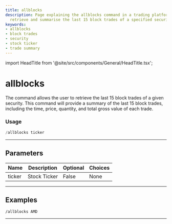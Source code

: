 ```yaml
---
title: allblocks
description: Page explaining the allblocks command in a trading platform, used to
  retrieve and summarise the last 15 block trades of a specified security.
keywords:
- allblocks
- block trades
- security
- stock ticker
- trade summary
---
```


import HeadTitle from '@site/src/components/General/HeadTitle.tsx';

<HeadTitle title="allblocks - Darkpool - Telegram - Reference | OpenBB Bot Docs" />

# allblocks

The command allows the user to retrieve the last 15 block trades of a given security. This command will provide a summary of the last 15 block trades, including the time, price, quantity, and total gross value of each trade.

### Usage

```python wordwrap
/allblocks ticker
```

---

## Parameters

| Name | Description | Optional | Choices |
| ---- | ----------- | -------- | ------- |
| ticker | Stock Ticker | False | None |


---

## Examples

```
/allblocks AMD
```

---
